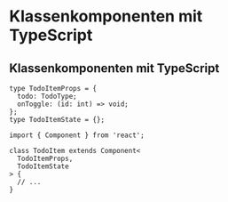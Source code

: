 # Klassenkomponenten mit TypeScript

## Klassenkomponenten mit TypeScript

```tsx
type TodoItemProps = {
  todo: TodoType;
  onToggle: (id: int) => void;
};
type TodoItemState = {};
```

```tsx
import { Component } from 'react';

class TodoItem extends Component<
  TodoItemProps,
  TodoItemState
> {
  // ...
}
```
